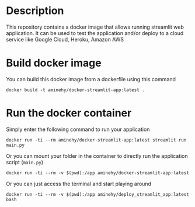 # Description
This repository contains a docker image that allows running streamlit web application. It can be used to test the application and/or deploy to a cloud service like Google Cloud, Heroku, Amazon AWS
 
# Build docker image
You can build this docker image from a dockerfile using this command
```
docker build -t aminehy/docker-streamlit-app:latest .
```

# Run the docker container
Simply enter the following command to run your application
```
docker run -ti --rm aminehy/docker-streamlit-app:latest streamlit run main.py
```

Or you can mount your folder in the container to directly run the application script (`main.py`)
```
docker run -ti --rm -v $(pwd):/app aminehy/docker-streamlit-app:latest
```

Or you can just access the terminal and start playing around
```
docker run -ti --rm -v $(pwd):/app aminehy/deploy_streamlit_app:latest bash
```




